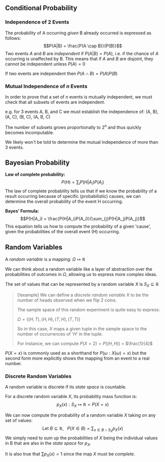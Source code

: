 
## Conditional Probability

### Independence of 2 Events
The probability of A occurring *given* B already occurred is expressed as follows:
$$P(A|B) = \frac{P(A \cap B)}{P(B)}$$
Two events $A$ and $B$ are *independent* if $P(A|B) = P(A)$, i.e. if the chance of $A$ occurring is unaffected by B. This means that if $A$ and $B$ are disjoint, they cannot be independent unless $P(A) = 0$

If two events are independent then $P(A \cap B) = P(A)P(B)$ 

### Mutual Independence of $n$ Events
In order to prove that a set of $n$ events is mutually independent, we must check that all subsets of events are independent.

e.g. for 3 events A, B, and C we must establish the independence of:
(A, B), (A, C), (B, C), (A, B, C)

The number of subsets grows proportionally to $2^n$ and thus quickly becomes incomputable.

We likely won't be told to determine the mutual independence of more than 3 events.

## Bayesian Probability

**Law of complete probability:**
$$P(H) = \sum_{i}{P(H | A_i)P(A_i)}$$
The law of complete probability tells us that if we know the probability of a result occurring because of specific (probabilistic) causes, we can determine the overall probability of the event H occurring.


**Bayes' Formula:**
$$P(H|A_i) = \frac{P(H|A_i)P(A_i)}{\sum_{j}P(H|A_j)P(A_j)}$$
This equation tells us how to compute the probability of a given 'cause', given the probabilities of the overall event (H) occurring.


## Random Variables

A *random variable* is a mapping: $\Omega \mapsto \mathbb{R}$

We can think about a random variable like a layer of abstraction over the probabilities of outcomes in $\Omega$, allowing us to express more complex ideas.

The set of values that can be represented by a random variable $X$ is $S_X \subseteq \mathbb{R}$

>[!example]
>We can define a *discrete random variable* $X$ to be the number of heads observed when we flip 2 coins.
>
>The sample space of this random experiment is quite easy to express:
>
>$\Omega = \{(H, T),(H, H),(T,H),(T,T)\}$
>
>So in this case, $X$ maps a given tuple in the sample space to the number of occurrences of '$H$' in the tuple.
>
>For instance, we can compute $P(X = 2) = P((H, H))$ = $\frac{1}{4}$

$P(X = x)$ is commonly used as a shorthand for $P({\omega: X(\omega) = x})$ but the second form more explicitly shows the mapping from an event to a real number.

### Discrete Random Variables

A random variable is discrete if its *state space* is countable.

For a discrete random variable $X$, its probability mass function is:
$$p_X(x): S_X \mapsto \mathbb{R} = P(X=x)$$

We can now compute the probability of a random variable $X$ taking on any set of values:
$$\text{Let } B \subseteq \mathbb{R} \text{, } \ \ P(X \in B) = \sum_{x \in B \cap S_X}p_X(x)$$
We simply need to sum up the probabilities of $X$ being the individual values in B that are also in the *state space* for $p_X$.

It is also true that $\sum{p_X(x)} = 1$ since the map $X$ must be *complete*.


